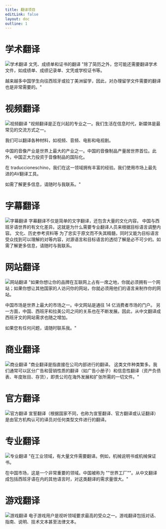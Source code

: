 ```yaml
---
title: 翻译项目
editLink: false
layout: doc
outline: 1
---
```

# 学术翻译
![学术翻译](/service_11.png)
文凭、成绩单和证书的翻译
"除了简历之外，您可能还需要翻译学术文件，如成绩单、成绩记录单、文凭或学校证书等。

越来越多中国学生向往西班牙或拉丁美洲留学，因此，对办理留学文件需要的翻译也是非常需要的。"
# 视频翻译
![视频翻译](/service_22.png)
"视频翻译是正在兴起的专业之一。我们生活在信息时代，新媒体是最常见的交流方式之一。

我们可以翻译各种材料，如视频、音频、电影和电视剧。

中国的音像产业是世界上最大的产业之一。中国的音像制品产量居世界首位。此外，中国正大力投资于音像制品的国际化。

在 traduccioneschino，我们在这一领域拥有丰富的经验。我们使用市场上最先进的AV翻译工具。

如需了解更多信息，请随时与我联系。"
# 字幕翻译
![字幕翻译](/service_33.png)
字幕翻译不仅是简单的文字翻译，还包含大量的文化内容。  中国与西班牙语世界的有文化差异。这就是为什么需要专业翻译人员来根据目标语言调整内容。 文化、历史参考资料等 为了忠实于原文而不失其精髓，同时又能为目标语言受众找到可以理解的对等内容，对源语言和目标语言的透彻了解是必不可少的。如需了解更多信息，请随时与我联系。 

# 网站翻译
![网站翻译](/service_44.png)
"如果你想让你的品牌在互联网上占有一席之地，你就必须拥有一个网站；如果你想让其他国家的人访问你的网站，你就必须用他们的语言来制作你的网站。

中国市场是世界上最大的市场之一。中文网站是通往 14 亿消费者市场的门户。
另一方面，中国、西班牙和拉美公司之间的关系也在不断发展。因此，从中文翻译成西班牙文的网站需求也随之增加。

如果您有任何问题，请随时联系我。"

# 商业翻译
![商业翻译](/service_55.png)
"商业翻译是指直接在公司内部进行的翻译。
这类文件种类繁多。我们通常可以区分广告和营销性质的翻译（如广告小册子）和信息性翻译（资产负债表、年度账目、存货），即贵公司在海外发展和扩张所需的一切文件。"

# 官方翻译
![官方翻译](/service_66.png)
宣誓翻译（根据国家不同，也称为宣誓翻译、官方翻译或认证翻译）是由官方机构认可的译员对任何类型文件进行的翻译。

# 专业翻译
![专业翻译](/service_77.png)
"在工业领域，有大量文件需要翻译。例如，机械说明书或机械保证书。

在中国市场，这是一个非常重要的领域。中国被称为 ""世界工厂""。从中文翻译成包括西班牙语在内的其他语言时，对这类翻译的需求量很大。"
# 游戏翻译
![游戏翻译](/service_88.png)
电子游戏用户是视听领域要求最高的受众之一。游戏翻译包括对话、指南、说明、技术文本甚至法律文本。